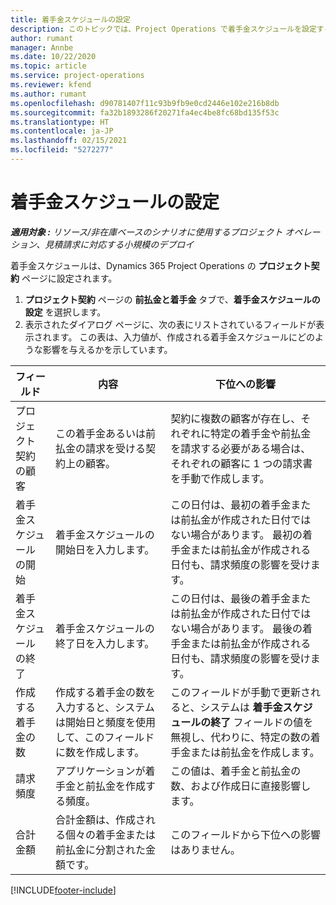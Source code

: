 ```yaml
---
title: 着手金スケジュールの設定
description: このトピックでは、Project Operations で着手金スケジュールを設定する方法について説明します。
author: rumant
manager: Annbe
ms.date: 10/22/2020
ms.topic: article
ms.service: project-operations
ms.reviewer: kfend
ms.author: rumant
ms.openlocfilehash: d90781407f11c93b9fb9e0cd2446e102e216b8db
ms.sourcegitcommit: fa32b1893286f20271fa4ec4be8fc68bd135f53c
ms.translationtype: HT
ms.contentlocale: ja-JP
ms.lasthandoff: 02/15/2021
ms.locfileid: "5272277"
---
```

# <a name="set-up-a-retainer-schedule"></a>着手金スケジュールの設定

_**適用対象 :** リソース/非在庫ベースのシナリオに使用するプロジェクト オペレーション、見積請求に対応する小規模のデプロイ_

着手金スケジュールは、Dynamics 365 Project Operations の **プロジェクト契約** ページに設定されます。

1. **プロジェクト契約** ページの **前払金と着手金** タブで、**着手金スケジュールの設定** を選択します。
2. 表示されたダイアログ ページに、次の表にリストされているフィールドが表示されます。 この表は、入力値が、作成される着手金スケジュールにどのような影響を与えるかを示しています。

| フィールド | 内容 | 下位への影響 |
| --- | --- | --- |
| プロジェクト契約の顧客 | この着手金あるいは前払金の請求を受ける契約上の顧客。 | 契約に複数の顧客が存在し、それぞれに特定の着手金や前払金を請求する必要がある場合は、それぞれの顧客に 1 つの請求書を手動で作成します。 |
| 着手金スケジュールの開始 | 着手金スケジュールの開始日を入力します。 | この日付は、最初の着手金または前払金が作成された日付ではない場合があります。 最初の着手金または前払金が作成される日付も、請求頻度の影響を受けます。 |
| 着手金スケジュールの終了 | 着手金スケジュールの終了日を入力します。 | この日付は、最後の着手金または前払金が作成された日付ではない場合があります。 最後の着手金または前払金が作成される日付も、請求頻度の影響を受けます。 |
| 作成する着手金の数 | 作成する着手金の数を入力すると、システムは開始日と頻度を使用して、このフィールドに数を作成します。 | このフィールドが手動で更新されると、システムは **着手金スケジュールの終了** フィールドの値を無視し、代わりに、特定の数の着手金または前払金を作成します。 |
| 請求頻度 | アプリケーションが着手金と前払金を作成する頻度。 | この値は、着手金と前払金の数、および作成日に直接影響します。 |
| 合計金額 | 合計金額は、作成される個々の着手金または前払金に分割された金額です。 | このフィールドから下位への影響はありません。 |


[!INCLUDE[footer-include](../../includes/footer-banner.md)]